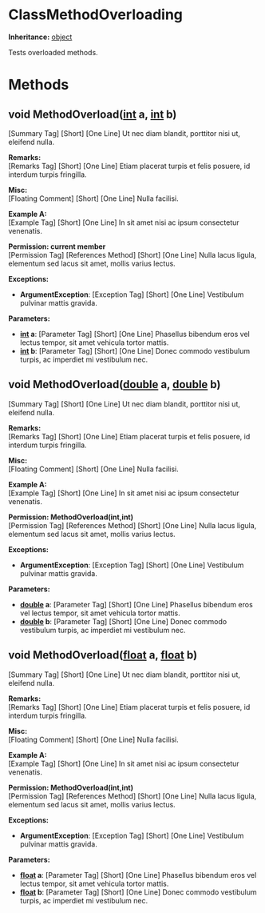# ClassMethodOverloading

**Inheritance:** [object](https://docs.microsoft.com/en-us/dotnet/api/system.object)  
  
Tests overloaded methods.  
  
  

# Methods

## void MethodOverload([int](https://docs.microsoft.com/en-us/dotnet/api/system.int32) a, [int](https://docs.microsoft.com/en-us/dotnet/api/system.int32) b)

[Summary Tag] [Short] [One Line] Ut nec diam blandit, porttitor nisi ut, eleifend nulla.  
  
  
**Remarks:**  
[Remarks Tag] [Short] [One Line] Etiam placerat turpis et felis posuere, id interdum turpis fringilla.  
  
  
**Misc:**  
[Floating Comment] [Short] [One Line] Nulla facilisi.  
  
**Example A:**  
[Example Tag] [Short] [One Line] In sit amet nisi ac ipsum consectetur venenatis.  
  
  
**Permission: current member**  
[Permission Tag] [References Method] [Short] [One Line] Nulla lacus ligula, elementum sed lacus sit amet, mollis varius lectus.  
  
  
**Exceptions:**  
* **ArgumentException**: [Exception Tag] [Short] [One Line] Vestibulum pulvinar mattis gravida.  

  
**Parameters:**  
* **[int](https://docs.microsoft.com/en-us/dotnet/api/system.int32) a**: [Parameter Tag] [Short] [One Line] Phasellus bibendum eros vel lectus tempor, sit amet vehicula tortor mattis.  
* **[int](https://docs.microsoft.com/en-us/dotnet/api/system.int32) b**: [Parameter Tag] [Short] [One Line] Donec commodo vestibulum turpis, ac imperdiet mi vestibulum nec.  

  

## void MethodOverload([double](https://docs.microsoft.com/en-us/dotnet/api/system.double) a, [double](https://docs.microsoft.com/en-us/dotnet/api/system.double) b)

[Summary Tag] [Short] [One Line] Ut nec diam blandit, porttitor nisi ut, eleifend nulla.  
  
  
**Remarks:**  
[Remarks Tag] [Short] [One Line] Etiam placerat turpis et felis posuere, id interdum turpis fringilla.  
  
  
**Misc:**  
[Floating Comment] [Short] [One Line] Nulla facilisi.  
  
**Example A:**  
[Example Tag] [Short] [One Line] In sit amet nisi ac ipsum consectetur venenatis.  
  
  
**Permission: MethodOverload(int,int)**  
[Permission Tag] [References Method] [Short] [One Line] Nulla lacus ligula, elementum sed lacus sit amet, mollis varius lectus.  
  
  
**Exceptions:**  
* **ArgumentException**: [Exception Tag] [Short] [One Line] Vestibulum pulvinar mattis gravida.  

  
**Parameters:**  
* **[double](https://docs.microsoft.com/en-us/dotnet/api/system.double) a**: [Parameter Tag] [Short] [One Line] Phasellus bibendum eros vel lectus tempor, sit amet vehicula tortor mattis.  
* **[double](https://docs.microsoft.com/en-us/dotnet/api/system.double) b**: [Parameter Tag] [Short] [One Line] Donec commodo vestibulum turpis, ac imperdiet mi vestibulum nec.  

  

## void MethodOverload([float](https://docs.microsoft.com/en-us/dotnet/api/system.single) a, [float](https://docs.microsoft.com/en-us/dotnet/api/system.single) b)

[Summary Tag] [Short] [One Line] Ut nec diam blandit, porttitor nisi ut, eleifend nulla.  
  
  
**Remarks:**  
[Remarks Tag] [Short] [One Line] Etiam placerat turpis et felis posuere, id interdum turpis fringilla.  
  
  
**Misc:**  
[Floating Comment] [Short] [One Line] Nulla facilisi.  
  
**Example A:**  
[Example Tag] [Short] [One Line] In sit amet nisi ac ipsum consectetur venenatis.  
  
  
**Permission: MethodOverload(int,int)**  
[Permission Tag] [References Method] [Short] [One Line] Nulla lacus ligula, elementum sed lacus sit amet, mollis varius lectus.  
  
  
**Exceptions:**  
* **ArgumentException**: [Exception Tag] [Short] [One Line] Vestibulum pulvinar mattis gravida.  

  
**Parameters:**  
* **[float](https://docs.microsoft.com/en-us/dotnet/api/system.single) a**: [Parameter Tag] [Short] [One Line] Phasellus bibendum eros vel lectus tempor, sit amet vehicula tortor mattis.  
* **[float](https://docs.microsoft.com/en-us/dotnet/api/system.single) b**: [Parameter Tag] [Short] [One Line] Donec commodo vestibulum turpis, ac imperdiet mi vestibulum nec.  

  


